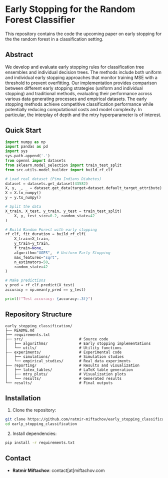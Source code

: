 # Early Stopping for the Random Forest Classifier

This repository contains the code the upcoming paper on early stopping for the the random forest in a classification setting.


## Abstract

We develop and evaluate early stopping rules for classification tree ensembles and individual decision trees. The methods include both uniform and individual early stopping approaches that monitor training MSE with a threshold to prevent overfitting. Our implementation provides comparison between different early stopping strategies (uniform and individual stopping) and traditional methods, evaluating their performance across various data generating processes and empirical datasets. The early stopping methods achieve competitive classification performance while potentially reducing computational costs and model complexity. In particular, the interplay of depth and the mtry hyperparameter is of interest.


## Quick Start

```python
import numpy as np
import pandas as pd
import sys
sys.path.append('.')
from openml import datasets
from sklearn.model_selection import train_test_split
from src.utils.model_builder import build_rf_clf

# Load real dataset (Pima Indians Diabetes)
dataset = datasets.get_dataset(43582)
X, y, _, _ = dataset.get_data(target=dataset.default_target_attribute)
X = X.to_numpy()
y = y.to_numpy()

# Split the data
X_train, X_test, y_train, y_test = train_test_split(
    X, y, test_size=0.2, random_state=42
)

# Build Random Forest with early stopping
rf_clf, fit_duration = build_rf_clf(
    X_train=X_train,
    y_train=y_train,
    f_train=None,  
    algorithm="UGES",  # Uniform Early Stopping
    max_features="sqrt",
    n_estimators=50,
    random_state=42
)

# Make predictions
y_pred = rf_clf.predict(X_test)
accuracy = np.mean(y_pred == y_test)

print(f"Test accuracy: {accuracy:.3f}")

```

## Repository Structure

```
early_stopping_classification/
├── README.md
├── requirements.txt
├── src/                         # Source code
│   ├── algorithms/              # Early stopping implementations
│   └── utils/                   # Utility functions
├── experiments/                 # Experimental code
│   ├── simulations/             # Simulation studies
│   └── empirical_studies/       # Real data experiments
├── reporting/                   # Results and visualization
│   ├── latex_tables/            # LaTeX table generation
│   ├── mtry_plots/              # Visualization plots
│   └── results/                 # Generated results
└── results/                     # Final outputs
```

## Installation

1. Clone the repository:
```bash
git clone https://github.com/ratmir-miftachov/early_stopping_classification.git
cd early_stopping_classification
```

2. Install dependencies:
```bash
pip install -r requirements.txt
```


## Contact

* **Ratmir Miftachov**: contact[at]miftachov.com
